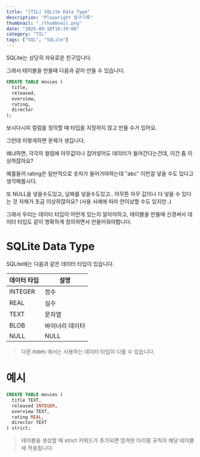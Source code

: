 ```yaml
---
title: "[TIL] SQLite Data Type"
description: "Playwright 탐구기록"
thumbnail: "./thumbnail.png"
date: "2025-09-10T16:39:00"
category: "TIL"
tags: ["SQL", "SQLite"]
---
```


SQLite는 상당히 자유로운 친구입니다.

그래서 테이블을 만들때 다음과 같이 만들 수 있습니다.

```sql
CREATE TABLE movies (
  title,
  released,
  overview,
  rating,
  director
);
```

보시다시피 컬럼을 정의할 때 타입을 지정하지 않고 만들 수가 있어요.

그런데 이렇게하면 문제가 생깁니다.

왜냐하면, 각각의 컬럼에 아무값이나 집어넣어도 데이터가 들어간다는건데, 이건 좀 이상하잖아요?

예를들어 rating은 일반적으로 숫자가 들어가야하는데 "abc" 이런걸 넣을 수도 있다고 생각해봅시다.

또 NULL을 넣을수도있고, 날짜를 넣을수도있고.. 아무튼 아무 값이나 다 넣을 수 있다는 것 자체가 조금 이상하잖아요? (사용 사례에 따라 안이상할 수도 있지만..)

그래서 우리는 데이터 타입이 어떤게 있는지 알아야하고, 테이블을 만들때 신경써서 데이터 타입도 같이 명확하게 정의하면서 만들어줘야합니다.

# SQLite Data Type

SQLite에는 다음과 같은 데이터 타입이 있습니다.

| 데이터 타입 | 설명            |
| ----------- | --------------- |
| INTEGER     | 정수            |
| REAL        | 실수            |
| TEXT        | 문자열          |
| BLOB        | 바이너리 데이터 |
| NULL        | NULL            |

> 다른 `RDBMS` 에서는 사용하는 데이터 타입이 다를 수 있습니다.

# 예시

```sql
CREATE TABLE movies (
  title TEXT,
  released INTEGER,
  overview TEXT,
  rating REAL,
  director TEXT
) strict;
```

> 테이블을 생성할 때 strict 키워드가 추가되면 엄격한 타이핑 규칙이 해당 테이블에 적용됩니다.
